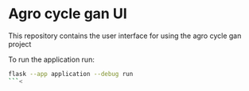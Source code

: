 # Agro cycle gan UI

This repository contains the user interface for using the agro cycle gan project 

To run the application run:

```bash
flask --app application --debug run
```<